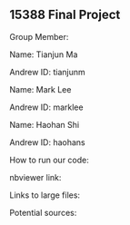 ## 15388 Final Project

Group Member:

Name: Tianjun Ma

Andrew ID: tianjunm

Name: Mark Lee

Andrew ID: marklee

Name: Haohan Shi

Andrew ID: haohans

How to run our code:

nbviewer link:

Links to large files:

Potential sources:


